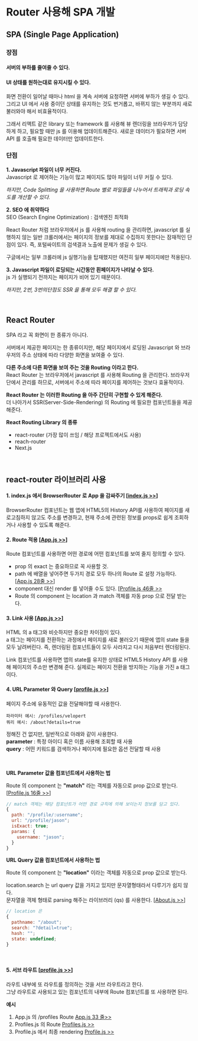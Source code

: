 # Router 사용해 SPA 개발

## SPA (Single Page Application)

### 장점

#### 서버의 부하를 줄여줄 수 있다.

#### UI 상태를 원하는대로 유지시킬 수 있다.

화면 전환이 일어날 때마나 html 을 계속 서버에 요청하면 서버에 부하가 생길 수 있다. 그리고 UI 에서 사용 중이던 상태를 유지하는 것도 번거롭고, 바뀌지 않는 부분까지 새로 불러와야 해서 비효율적이다.

그래서 리액트 같은 library 또는 framework 를 사용해 뷰 렌더링을 브라우저가 담당하게 하고, 필요할 때만 js 를 이용해 업데이트해준다. 새로운 데이터가 필요하면 서버 API 를 호출해 필요한 데이터만 업데이트한다.

### 단점

**1. Javascript 파일이 너무 커진다.**  
Javascript 로 제어하는 기능이 많고 페이지도 많아 파일이 너무 커질 수 있다.

_하지만, Code Splitting 을 사용하면 Route 별로 파일들을 나누어서 트래픽과 로딩 속도를 개선할 수 있다._

**2. SEO 에 취약하다**  
SEO (Search Engine Optimization) : 검색엔진 최적화

React Router 처럼 브라우저에서 js 를 사용해 routing 을 관리하면, javascript 를 실행하지 않는 일반 크롤러에서는 페이지의 정보를 제대로 수집하지 못한다는 잠재적인 단점이 있다. 즉, 포털싸이트의 검색결과 노출에 문제가 생길 수 있다.

구글에서는 일부 크롤러에 js 실행기능을 탑재했지만 여전히 일부 페이지에만 적용된다.

**3. Javascript 파일이 로딩되는 시간동안 흰페이지가 나타날 수 있다.**  
js 가 실행되기 전까지는 페이지가 비어 있기 때문이다.

_하지만, 2번, 3번의단점도 SSR 을 통해 모두 해결 할 수 있다._

<br/>

## React Router

SPA 라고 꼭 화면이 한 종류가 아니다.

서버에서 제공한 페이지는 한 종류이지만, 해당 페이지에서 로딩된 Javascript 와 브라우저의 주소 상태에 따라 다양한 화면을 보여줄 수 있다.

**다른 주소에 다른 화면을 보여 주는 것을 Routing 이라고 한다.**  
React Router 는 브라우저에서 javascript 를 사용해 Routing 을 관리한다. 브라우저 단에서 관리를 하므로, 서버에서 주소에 따라 페이지를 제어하는 것보다 효율적이다.

**React Router 는 이러한 Routing 을 아주 간단히 구현할 수 있게 해준다.**  
더 나아가서 SSR(Server-Side-Rendering) 의 Routing 에 필요한 컴포넌트들을 제공해준다.

**React Routing Library 의 종류**

- react-router (가장 많이 쓰임 / 해당 프로젝트에서도 사용)
- reach-router
- Next.js

<br/>

## react-router 라이브러리 사용

#### 1. index.js 에서 BrowserRouter 로 App 을 감싸주기 [[index.js >>](./src/index.js)]

BrowserRouter 컴포넌트는 웹 앱에 HTML5의 History API를 사용하여 페이지를 새로고침하지 않고도 주소를 변경하고, 현재 주소에 관련된 정보를 props로 쉽게 조회하거나 사용할 수 있도록 해준다.

#### 2. Route 적용 [[App.js >>](./src/App.js)]

Route 컴포넌트를 사용하면 어떤 경로에 어떤 컴포넌트를 보여 줄지 정의할 수 있다.

- prop 의 exact 는 중요하므로 꼭 사용할 것.
- path 에 배열을 넣어주면 두가지 경로 모두 하나의 Route 로 설정 가능하다. [[App.js 28줄 >>]()]
- component 대신 render 를 넣어줄 수도 있다. [[Profile.js 46줄 >>]()
- Route 의 component 는 location 과 match 객체를 자동 prop 으로 전달 받는다.

#### 3. Link 사용 [[App.js >>](./src/App.js)]

HTML 의 a 태그와 비슷하지만 중요한 차이점이 있다.  
a 태그는 페이지를 전환하는 과정에서 페이지를 새로 불러오기 때문에 앱의 state 들을 모두 날려버린다. 즉, 렌더링된 컴포넌트들이 모두 사라지고 다시 처음부터 렌더링된다.

Link 컴포넌트를 사용하면 앱의 state를 유지한 상태로 HTML5 History API 를 사용해 페이지의 주소만 변경해 준다. 실제로는 페이지 전환을 방지하는 기능을 가진 a 태그이다.

#### 4. URL Parameter 와 Query [[profile.js >>](./src/profile.js)]

페이지 주소에 유동적인 값을 전달해야할 때 사용한다.

```
파라미터 예시: /profiles/velopert
쿼리 예시: /about?details=true
```

정해진 건 없지만, 일반적으로 아래와 같이 사용한다.  
**parameter** : 특정 아이디 혹은 이름 사용해 조회할 때 사용  
**query** : 어떤 키워드를 검색하거나 페이지에 필요한 옵션 전달할 때 사용

<br/>

**URL Parameter 값을 컴포넌트에서 사용하는 법**

Route 의 component 는 **"match"** 라는 객체를 자동으로 prop 값으로 받는다. [[Profile.js 16줄 >>]()]

```javascript
// match 객체는 해당 컴포넌트가 어떤 경로 규칙에 의해 보이는지 정보를 담고 있다.
{
  path: "/profile/:username";
  url: "/profile/jason";
  isExact: true;
  params: {
    username: "jason";
  }
}
```

**URL Query 값을 컴포넌트에서 사용하는 법**

Route 의 component 는 **"location"** 이라는 객체를 자동으로 prop 값으로 받는다.

location.search 는 url query 값을 가지고 있지만 문자열형태라서 다루기가 쉽지 않다.  
문자열을 객체 형태로 parsing 해주는 라이브러리 (qs) 를 사용한다. [[About.js >>](./src/About.js)]

```javascript
// location 은
{
  pathname: "/about";
  search: "?detail=true";
  hash: "";
  state: undefined;
}
```

<br/>

#### 5. 서브 라우트 [[profile.js >>](./src/profile.js)]

라우트 내부에 또 라우트를 정의하는 것을 서브 라우트라고 한다.  
그냥 라우트로 사용되고 있는 컴포넌트의 내부에 Route 컴포넌트를 또 사용하면 된다.

**예시**

1. App.js 의 /profiles Route [App.js 33 줄>>]()
2. Profiles.js 의 Route [Profiles.js >>](./src/Profiles.js)
3. Profile.js 에서 최종 rendering [Profile.js >>](./src/Profile.js)

